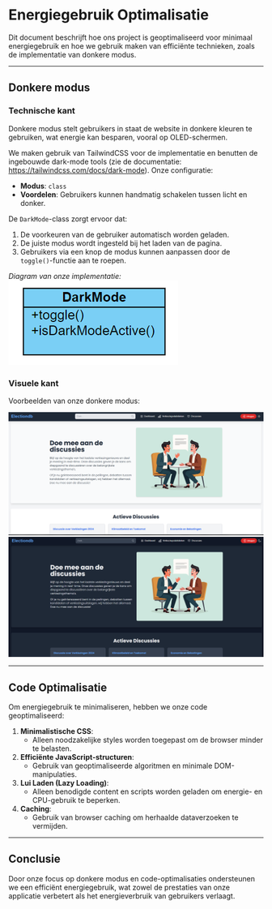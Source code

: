 # Energiegebruik Optimalisatie

Dit document beschrijft hoe ons project is geoptimaliseerd voor minimaal energiegebruik en hoe we gebruik maken van efficiënte technieken, zoals de implementatie van donkere modus.

---

## Donkere modus
### Technische kant
Donkere modus stelt gebruikers in staat de website in donkere kleuren te gebruiken, wat energie kan besparen, vooral op OLED-schermen.

We maken gebruik van TailwindCSS voor de implementatie en benutten de ingebouwde dark-mode tools (zie de documentatie: https://tailwindcss.com/docs/dark-mode). Onze configuratie:
- **Modus**: `class`
- **Voordelen**: Gebruikers kunnen handmatig schakelen tussen licht en donker.

De `DarkMode`-class zorgt ervoor dat:
1. De voorkeuren van de gebruiker automatisch worden geladen.
2. De juiste modus wordt ingesteld bij het laden van de pagina.
3. Gebruikers via een knop de modus kunnen aanpassen door de `toggle()`-functie aan te roepen.

*Diagram van onze implementatie:*
![Donkere modus class diagram](../assets/dark-mode-diagram.png)

### Visuele kant
Voorbeelden van onze donkere modus:

![Lichte modus voorbeeld](../assets/light-mode-example.png)
![Donkere modus voorbeeld](../assets/dark-mode-example.png)

---

## Code Optimalisatie
Om energiegebruik te minimaliseren, hebben we onze code geoptimaliseerd:
1. **Minimalistische CSS**:
    - Alleen noodzakelijke styles worden toegepast om de browser minder te belasten.
2. **Efficiënte JavaScript-structuren**:
    - Gebruik van geoptimaliseerde algoritmen en minimale DOM-manipulaties.
3. **Lui Laden (Lazy Loading)**:
    - Alleen benodigde content en scripts worden geladen om energie- en CPU-gebruik te beperken.
4. **Caching**:
    - Gebruik van browser caching om herhaalde dataverzoeken te vermijden.

---

## Conclusie
Door onze focus op donkere modus en code-optimalisaties ondersteunen we een efficiënt energiegebruik, wat zowel de prestaties van onze applicatie verbetert als het energieverbruik van gebruikers verlaagt.

